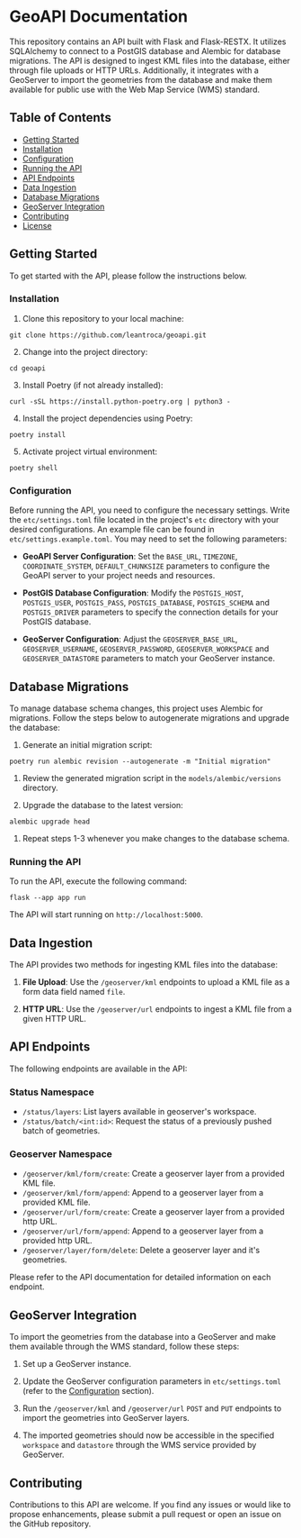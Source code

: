 # GeoAPI Documentation

This repository contains an API built with Flask and Flask-RESTX. It utilizes SQLAlchemy to connect to a PostGIS database and Alembic for database migrations. The API is designed to ingest KML files into the database, either through file uploads or HTTP URLs. Additionally, it integrates with a GeoServer to import the geometries from the database and make them available for public use with the Web Map Service (WMS) standard.

## Table of Contents

*   [Getting Started](#getting-started)
*   [Installation](#installation)
*   [Configuration](#configuration)
*   [Running the API](#running-the-api)
*   [API Endpoints](#api-endpoints)
*   [Data Ingestion](#data-ingestion)
*   [Database Migrations](#database-migrations)
*   [GeoServer Integration](#geoserver-integration)
*   [Contributing](#contributing)
*   [License](#license)

## Getting Started

To get started with the API, please follow the instructions below.

### Installation

1. Clone this repository to your local machine:

```git clone https://github.com/leantroca/geoapi.git```

2. Change into the project directory:

```cd geoapi```

3. Install Poetry (if not already installed):

```curl -sSL https://install.python-poetry.org | python3 -```

4. Install the project dependencies using Poetry:

```poetry install```

5. Activate project virtual environment:

```poetry shell```

### Configuration

Before running the API, you need to configure the necessary settings. Write the `etc/settings.toml` file located in the project's `etc` directory with your desired configurations. An example file can be found in `etc/settings.example.toml`. You may need to set the following parameters:

* **GeoAPI Server Configuration**: Set the `BASE_URL`, `TIMEZONE`, `COORDINATE_SYSTEM`, `DEFAULT_CHUNKSIZE` parameters to  configure the GeoAPI server to your project needs and resources.

* **PostGIS Database Configuration**: Modify the `POSTGIS_HOST`, `POSTGIS_USER`, `POSTGIS_PASS`, `POSTGIS_DATABASE`, `POSTGIS_SCHEMA` and `POSTGIS_DRIVER` parameters to specify the connection details for your PostGIS database.

* **GeoServer Configuration**: Adjust the `GEOSERVER_BASE_URL`, `GEOSERVER_USERNAME`, `GEOSERVER_PASSWORD`, `GEOSERVER_WORKSPACE` and `GEOSERVER_DATASTORE` parameters to match your GeoServer instance.

## Database Migrations

To manage database schema changes, this project uses Alembic for migrations. Follow the steps below to autogenerate migrations and upgrade the database:

1.  Generate an initial migration script:

```poetry run alembic revision --autogenerate -m "Initial migration"```

1.  Review the generated migration script in the `models/alembic/versions` directory.

2.  Upgrade the database to the latest version:

```alembic upgrade head```

1.  Repeat steps 1-3 whenever you make changes to the database schema.

### Running the API

To run the API, execute the following command:

```flask --app app run```

The API will start running on `http://localhost:5000`.

## Data Ingestion

The API provides two methods for ingesting KML files into the database:

1. **File Upload**: Use the `/geoserver/kml` endpoints to upload a KML file as a form data field named `file`.

2. **HTTP URL**: Use the `/geoserver/url` endpoints to ingest a KML file from a given HTTP URL.

## API Endpoints

The following endpoints are available in the API:

### Status Namespace
* `/status/layers`: List layers available in geoserver's workspace.
* `/status/batch/<int:id>`: Request the status of a previously pushed batch of geometries.

### Geoserver Namespace
* `/geoserver/kml/form/create`: Create a geoserver layer from a provided KML file.
* `/geoserver/kml/form/append`: Append to a geoserver layer from a provided KML file.
* `/geoserver/url/form/create`: Create a geoserver layer from a provided http URL.
* `/geoserver/url/form/append`: Append to a geoserver layer from a provided http URL.
* `/geoserver/layer/form/delete`: Delete a geoserver layer and it's geometries.

Please refer to the API documentation for detailed information on each endpoint.

## GeoServer Integration

To import the geometries from the database into a GeoServer and make them available through the WMS standard, follow these steps:

1.  Set up a GeoServer instance.

2.  Update the GeoServer configuration parameters in `etc/settings.toml` (refer to the [Configuration](#configuration) section).

3.  Run the `/geoserver/kml` and `/geoserver/url` `POST` and `PUT` endpoints to import the geometries into GeoServer layers.

4.  The imported geometries should now be accessible in the specified `workspace` and `datastore` through the WMS service provided by GeoServer.

## Contributing

Contributions to this API are welcome. If you find any issues or would like to propose enhancements, please submit a pull request or open an issue on the GitHub repository.
